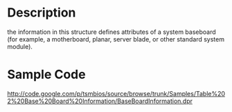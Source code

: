 # Description #

the information in this structure defines attributes of a system baseboard (for example, a motherboard, planar, server blade, or other standard system module).


# Sample Code #
http://code.google.com/p/tsmbios/source/browse/trunk/Samples/Table%202%20Base%20Board%20Information/BaseBoardInformation.dpr